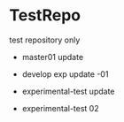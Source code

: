 TestRepo
========

test repository only
- master01 update

- develop exp update -01
- experimental-test update
- experimental-test 02
